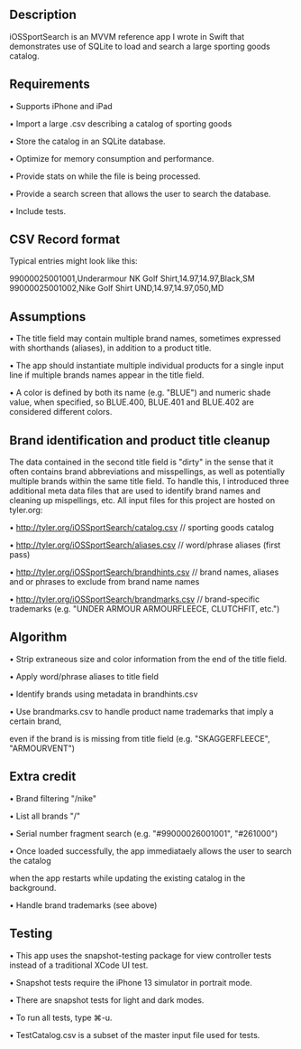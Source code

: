 ## Description

iOSSportSearch is an MVVM reference app I wrote in Swift that demonstrates use of SQLite
to load and search a large sporting goods catalog.

## Requirements

• Supports iPhone and iPad

• Import a large .csv describing a catalog of sporting goods

• Store the catalog in an SQLite database.

• Optimize for memory consumption and performance.

• Provide stats on while the file is being processed.

• Provide a search screen that allows the user to search the database.

• Include tests.

## CSV Record format

Typical entries might look like this:

99000025001001,Underarmour NK Golf Shirt,14.97,14.97,Black,SM
99000025001002,Nike Golf Shirt UND,14.97,14.97,050,MD

## Assumptions

• The title field may contain multiple brand names, sometimes expressed with shorthands
  (aliases), in addition to a product title.
  
• The app should instantiate multiple individual products for a single input
  line if multiple brands names appear in the title field.

• A color is defined by both its name (e.g. "BLUE") and numeric shade value, when specified,
  so BLUE.400, BLUE.401 and BLUE.402 are considered different colors.

## Brand identification and product title cleanup

The data contained in the second title field is "dirty" in the sense that it often contains
brand abbreviations and misspellings, as well as potentially multiple brands within the same
title field. To handle this, I introduced three additional meta data files that are used to
identify brand names and cleaning up mispellings, etc. All input files for this project are
hosted on tyler.org:

• http://tyler.org/iOSSportSearch/catalog.csv       // sporting goods catalog

• http://tyler.org/iOSSportSearch/aliases.csv       // word/phrase aliases (first pass)

• http://tyler.org/iOSSportSearch/brandhints.csv    // brand names, aliases and or phrases to exclude from brand name names

• http://tyler.org/iOSSportSearch/brandmarks.csv    // brand-specific trademarks (e.g. "UNDER ARMOUR ARMOURFLEECE, CLUTCHFIT, etc.")

## Algorithm

• Strip extraneous size and color information from the end of the title field.

• Apply word/phrase aliases to title field

• Identify brands using metadata in brandhints.csv

• Use brandmarks.csv to handle product name trademarks that imply a certain brand,

  even if the brand is is missing from title field (e.g. "SKAGGERFLEECE", "ARMOURVENT")

## Extra credit

• Brand filtering "/nike"

• List all brands "/"

• Serial number fragment search (e.g. "#99000026001001", "#261000")

• Once loaded successfully, the app immediataely allows the user to search the catalog

  when the app restarts while updating the existing catalog in the background.
  
• Handle brand trademarks (see above)

## Testing

• This app uses the snapshot-testing package for view controller tests instead of a traditional XCode UI test.
  
• Snapshot tests require the iPhone 13 simulator in portrait mode.

• There are snapshot tests for light and dark modes.

• To run all tests, type ⌘-u.

• TestCatalog.csv is a subset of the master input file used for tests.
